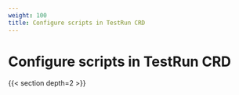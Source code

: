 ```yaml
---
weight: 100
title: Configure scripts in TestRun CRD
---
```


# Configure scripts in TestRun CRD

<!-- TODO: Add content -->

{{< section depth=2 >}}
